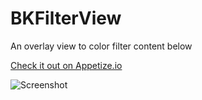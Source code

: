 # BKFilterView
An overlay view to color filter content below

[Check it out on Appetize.io](https://appetize.io/app/wzzketby2q0j4e85qu8j6u9mqw?device=iphone5s&scale=75&orientation=portrait&osVersion=9.2)

![Screenshot](http://i.imgur.com/G0O2FNg.png?1)
